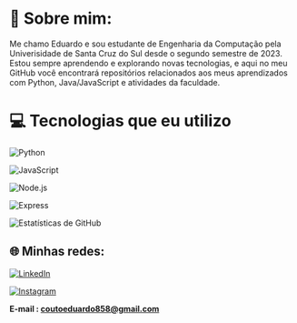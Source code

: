 # 💫 Sobre mim:

Me chamo Eduardo e sou estudante de Engenharia da Computação pela Univerisidade de Santa Cruz do Sul desde o segundo semestre de 2023.
Estou sempre aprendendo e explorando novas tecnologias, e aqui no meu GitHub você encontrará repositórios relacionados aos meus aprendizados com Python, Java/JavaScript e atividades da faculdade.

# 💻 Tecnologias que eu utilizo

<!-- Python -->
![Python](https://img.shields.io/badge/Python-3776AB?style=for-the-badge&logo=python&logoColor=white)

<!-- JavaScript -->
![JavaScript](https://img.shields.io/badge/JavaScript-F7DF1E?style=for-the-badge&logo=javascript&logoColor=black)

<!-- Node.js -->
![Node.js](https://img.shields.io/badge/Node.js-339933?style=for-the-badge&logo=node.js&logoColor=white)

<!-- Express -->
![Express](https://img.shields.io/badge/Express-000000?style=for-the-badge&logo=express&logoColor=white)



![Estatísticas de GitHub](https://github-readme-stats.vercel.app/api?username=eduardoccouto&show_icons=true&theme=radical)

## 🌐 Minhas redes:


<!-- LinkedIn -->
[![LinkedIn](https://img.shields.io/badge/LinkedIn-0077B5?style=for-the-badge&logo=linkedin&logoColor=white)](https://www.linkedin.com/in/eduardo-da-costa-couto-827261289)

<!-- Instagram -->
[![Instagram](https://img.shields.io/badge/Instagram-E4405F?style=for-the-badge&logo=instagram&logoColor=white)](https://www.instagram.com/ntidudu)


**E-mail : coutoeduardo858@gmail.com**

